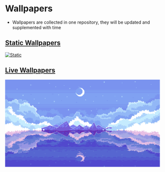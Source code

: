 # Wallpapers
- Wallpapers are collected in one repository, they will be updated and supplemented with time

## [Static Wallpapers](Static)
[<img align="" alt="Static" src="Static/Fantasy/[2K] blue-landscape.png" />]()


## [Live Wallpapers](Dynamic)
[<img align="" alt="Live" src="Dynamic/[FHD] moon.gif" />]()

